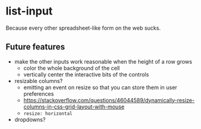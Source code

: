 # list-input

Because every other spreadsheet-like form on the web sucks.

## Future features

- make the other inputs work reasonable when the height of a row grows
	- color the whole background of the cell
	- vertically center the interactive bits of the controls
- resizable columns?
	- emitting an event on resize so that you can store them in user preferences
	- https://stackoverflow.com/questions/46044589/dynamically-resize-columns-in-css-grid-layout-with-mouse
	- `resize: horizontal`
- dropdowns?
